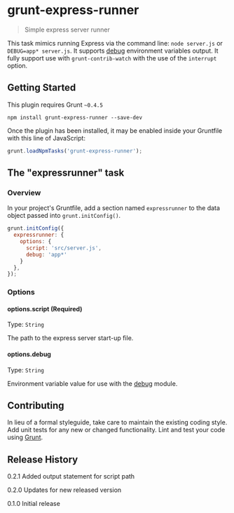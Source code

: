 # grunt-express-runner

> Simple express server runner

This task mimics running Express via the command line: `node server.js` or `DEBUG=app* server.js`. It supports [debug](https://github.com/visionmedia/debug) environment variables output. It fully support use with `grunt-contrib-watch` with the use of the `interrupt` option.

## Getting Started
This plugin requires Grunt `~0.4.5`


```shell
npm install grunt-express-runner --save-dev
```

Once the plugin has been installed, it may be enabled inside your Gruntfile with this line of JavaScript:
```js
grunt.loadNpmTasks('grunt-express-runner');
```

## The "expressrunner" task

### Overview

In your project's Gruntfile, add a section named `expressrunner` to the data object passed into `grunt.initConfig()`.

```js
grunt.initConfig({
  expressrunner: {
    options: {
      script: 'src/server.js',
      debug: 'app*'
    }
  },
});
```

### Options

#### options.script (Required)
Type: `String`

The path to the express server start-up file.

#### options.debug
Type: `String`

Environment variable value for use with the [debug](https://github.com/visionmedia/debug) module.

## Contributing
In lieu of a formal styleguide, take care to maintain the existing coding style. Add unit tests for any new or changed functionality. Lint and test your code using [Grunt](http://gruntjs.com/).

## Release History
0.2.1 Added output statement for script path

0.2.0 Updates for new released version

0.1.0 Initial release
